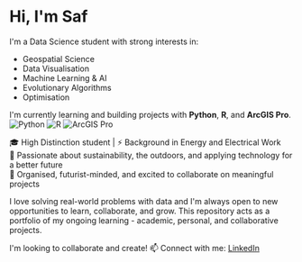 # Hi, I'm Saf

I'm a Data Science student with strong interests in:
- Geospatial Science
- Data Visualisation
- Machine Learning & AI
- Evolutionary Algorithms
- Optimisation

I'm currently learning and building projects with **Python**, **R**, and **ArcGIS Pro**.
![Python](https://img.shields.io/badge/Python-3776AB?style=for-the-badge&logo=python&logoColor=white)
![R](https://img.shields.io/badge/R-276DC3?style=for-the-badge&logo=r&logoColor=white)
![ArcGIS Pro](https://img.shields.io/badge/ArcGIS%20Pro-0079C1?style=for-the-badge&logo=esri&logoColor=white)

🎓 High Distinction student | ⚡ Background in Energy and Electrical Work  
🌱 Passionate about sustainability, the outdoors, and applying technology for a better future  
🚀 Organised, futurist-minded, and excited to collaborate on meaningful projects

I love solving real-world problems with data and I'm always open to new opportunities to learn, collaborate, and grow.
This repository acts as a portfolio of my ongoing learning - academic, personal, and collaborative projects.

I'm looking to collaborate and create!
📫 Connect with me: [LinkedIn](https://www.linkedin.com/in/safflatters/)

<!---
nohat-noplay/nohat-noplay is a ✨ special ✨ repository because its `README.md` (this file) appears on your GitHub profile.
You can click the Preview link to take a look at your changes.
--->
